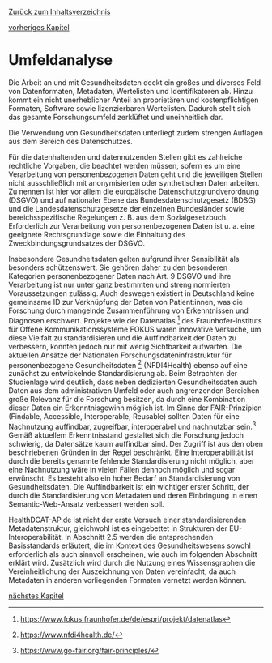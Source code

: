 [Zurück zum Inhaltsverzeichnis](https://healthdcat-ap-de.github.io/healthdcat-ap.de/report_stage_1.html)

[vorheriges Kapitel](https://healthdcat-ap-de.github.io/healthdcat-ap.de/report_stage_1/1_Hintergrund_Ausgangslage/1.1_Einfuehrung.html)
# Umfeldanalyse
Die Arbeit an und mit Gesundheitsdaten deckt ein großes und diverses Feld von Datenformaten, Metadaten, Wertelisten und Identifikatoren ab. Hinzu kommt ein nicht unerheblicher Anteil an proprietären und kostenpflichtigen Formaten, Software sowie lizenzierbaren Wertelisten. Dadurch stellt sich das gesamte Forschungsumfeld zerklüftet und uneinheitlich dar. 

Die Verwendung von Gesundheitsdaten unterliegt zudem strengen Auflagen aus dem Bereich des Datenschutzes.

Für die datenhaltenden und datennutzenden Stellen gibt es zahlreiche rechtliche Vorgaben, die beachtet werden müssen, sofern es um eine Verarbeitung von personenbezogenen Daten geht und die jeweiligen Stellen nicht ausschließlich mit anonymisierten oder synthetischen Daten arbeiten.
Zu nennen ist hier vor allem die europäische Datenschutzgrundverordnung (DSGVO) und auf nationaler Ebene das Bundesdatenschutzgesetz (BDSG) und die Landesdatenschutzgesetze der einzelnen Bundesländer sowie bereichsspezifische Regelungen z. B. aus dem Sozialgesetzbuch. Erforderlich zur Verarbeitung von personenbezogenen Daten ist u. a. eine geeignete Rechtsgrundlage sowie die Einhaltung des Zweckbindungsgrundsatzes der DSGVO.

Insbesondere Gesundheitsdaten gelten aufgrund ihrer Sensibilität als besonders schützenswert. Sie gehören daher zu den besonderen Kategorien personenbezogener Daten nach Art. 9 DSGVO und ihre Verarbeitung ist nur unter ganz bestimmten und streng normierten Voraussetzungen zulässig. Auch deswegen existiert in Deutschland keine gemeinsame ID zur Verknüpfung der Daten von Patient:innen, was die Forschung durch mangelnde Zusammenführung von Erkenntnissen und Diagnosen erschwert.
Projekte wie der Datenatlas [^2]  des Fraunhofer-Instituts für Offene Kommunikationssysteme FOKUS waren innovative Versuche, um diese Vielfalt zu standardisieren und die Auffindbarkeit der Daten zu verbessern, konnten jedoch nur mit wenig Sichtbarkeit aufwarten. Die aktuellen Ansätze der Nationalen Forschungsdateninfrastruktur für personenbezogene Gesundheitsdaten [^3]  (NFDI4Health) ebenso auf eine zunächst zu entwickelnde Standardisierung ab. Beim Betrachten der Studienlage wird deutlich, dass neben dedizierten Gesundheitsdaten auch Daten aus dem administrativen Umfeld oder auch angrenzenden Bereichen große Relevanz für die Forschung besitzen, da durch eine Kombination dieser Daten ein Erkenntnisgewinn möglich ist. Im Sinne der FAIR-Prinzipien (Findable, Accessible, Interoperable, Reusable) sollten Daten für eine Nachnutzung auffindbar, zugreifbar, interoperabel und nachnutzbar sein.[^4]  Gemäß aktuellem Erkenntnisstand gestaltet sich die Forschung jedoch schwierig, da Datensätze kaum auffindbar sind. Der Zugriff ist aus den oben beschriebenen Gründen in der Regel beschränkt. Eine Interoperabilität ist durch die bereits genannte fehlende Standardisierung nicht möglich, aber eine Nachnutzung wäre in vielen Fällen dennoch möglich und sogar erwünscht. Es besteht also ein hoher Bedarf an Standardisierung von Gesundheitsdaten. Die Auffindbarkeit ist ein wichtiger erster Schritt, der durch die Standardisierung von Metadaten und deren Einbringung in einen Semantic-Web-Ansatz verbessert werden soll.

HealthDCAT-AP.de ist nicht der erste Versuch einer standardisierenden Metadatenstruktur, gleichwohl ist es eingebettet in Strukturen der EU-Interoperabilität. In Abschnitt 2.5 werden die entsprechenden Basisstandards erläutert, die im Kontext des Gesundheitswesens sowohl erforderlich als auch sinnvoll erscheinen, wie auch im folgenden Abschnitt erklärt wird. Zusätzlich wird durch die Nutzung eines Wissensgraphen die Vereinheitlichung der Auszeichnung von Daten vereinfacht, da auch Metadaten in anderen vorliegenden Formaten vernetzt werden können.

[nächstes Kapitel](https://healthdcat-ap-de.github.io/healthdcat-ap.de/report_stage_1/1_Hintergrund_Ausgangslage/1.2_Standardisierungsbedarf/1.2.2_European_Health_Data_Space.html)

[^2]: https://www.fokus.fraunhofer.de/de/espri/projekt/datenatlas 
[^3]: https://www.nfdi4health.de/ 
[^4]: https://www.go-fair.org/fair-principles/
